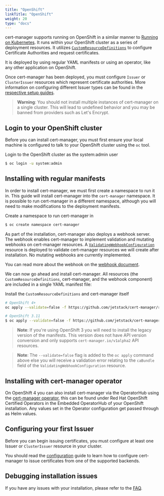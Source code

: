 ```yaml
---
title: "OpenShift"
linkTitle: "OpenShift"
weight: 20
type: "docs"
---
```


cert-manager supports running on OpenShift in a similar manner to [Running on
Kubernetes](../kubernetes/).  It runs within your OpenShift cluster as a series
of deployment resources. It utilizes
[`CustomResourceDefinitions`](https://kubernetes.io/docs/concepts/extend-kubernetes/api-extension/custom-resources)
to configure Certificate Authorities and request certificates.

It is deployed by using regular YAML manifests or using an operator, like any other application on
OpenShift.

Once cert-manager has been deployed, you must configure `Issuer` or `ClusterIssuer`
resources which represent certificate authorities.
More information on configuring different Issuer types can be found in the
[respective setup guides](../../configuration/).

> **Warning**: You should not install multiple instances of cert-manager on a
> single cluster. This will lead to undefined behavior and you may be banned
> from providers such as Let's Encrypt.

## Login to your OpenShift cluster

Before you can install cert-manager, you must first ensure your local machine
is configured to talk to your OpenShift cluster using the `oc` tool.

Login to the OpenShift cluster as the system:admin user
```bash
$ oc login -u system:admin
```

## Installing with regular manifests

In order to install cert-manager, we must first create a namespace to run it
in. This guide will install cert-manager into the `cert-manager`
namespace. It is possible to run cert-manager in a different namespace,
although you will need to make modifications to the deployment manifests.

Create a namespace to run cert-manager in
```bash
$ oc create namespace cert-manager
```

As part of the installation, cert-manager also deploys a webhook server.  The
webhook enables cert-manager to implement validation and mutating webhooks on
cert-manager resources. A
[`ValidatingWebhookConfiguration`](https://kubernetes.io/docs/reference/access-authn-authz/extensible-admission-controllers)
resource is deployed to validate cert-manager resources we will create after
installation.  No mutating webhooks are currently implemented.

You can read more about the webhook on the [webhook
document](../../concepts/webhook/).

We can now go ahead and install cert-manager. All resources
(the `CustomResourceDefinitions`, cert-manager, and the webhook component)
are included in a single YAML manifest file:

Install the `CustomResourceDefinitions` and cert-manager itself
```bash
# OpenShift 4+
oc apply --validate=false -f https://github.com/jetstack/cert-manager/releases/download/v0.15.1/cert-manager.yaml

# OpenShift 3.11
$ oc apply --validate=false -f https://github.com/jetstack/cert-manager/releases/download/v0.15.1/cert-manager-legacy.yaml
```

> **Note**: If you're using OpenShift 3 you will need to install the legacy version of the manifests.
> This version does not have API version conversion and only supports `cert-manager.io/v1alpha2` API resources. 

> **Note**: The `--validate=false` flag is added to the `oc apply` command
> above else you will receive a validation error relating to the `caBundle`
> field of the `ValidatingWebhookConfiguration` resource.

## Installing with cert-manager operator

On OpenShift 4 you can also install cert-manager via the OperatorHub using the [cert-manager operator](https://catalog.redhat.com/software/operators/detail/5e999d862937381642a21c7a), this can be found under Red Hat OpenShift Certified Operators in the Embedded OperatorHub of your OpenShift installation.
Any values set in the Operator configuration get passed through as Helm values.

## Configuring your first Issuer

Before you can begin issuing certificates, you must configure at least one
Issuer or `ClusterIssuer` resource in your cluster.

You should read the [configuration](../../configuration/) guide to
learn how to configure cert-manager to issue certificates from one of the
supported backends.

## Debugging installation issues

If you have any issues with your installation, please refer to the
[FAQ](../../faq/).
